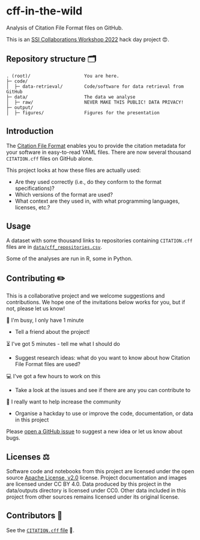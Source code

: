 # cff-in-the-wild

Analysis of Citation File Format files on GitHub.

This is an [SSI Collaborations Workshop 2022](https://software.ac.uk/cw22) hack day project 😍.

## Repository structure 🗂️

```
. (root)/                    You are here.
├─ code/                     
│  ├─ data-retrieval/        Code/software for data retrieval from GitHub
├─ data/                     The data we analyse
│  ├─ raw/                   NEVER MAKE THIS PUBLIC! DATA PRIVACY!
├─ output/
│  ├─ figures/               Figures for the presentation
```


## Introduction

The [Citation File Format](https://citation-file-format.github.io/) enables you to provide the citation metadata for your software in easy-to-read YAML files. There are now several thousand `CITATION.cff` files on GitHub alone.

This project looks at how these files are actually used: 

- Are they used correctly (i.e., do they conform to the format specifications)?
- Which versions of the format are used?
- What context are they used in, with what programming languages, licenses, etc.?

## Usage

A dataset with some thousand links to repositories containing `CITATION.cff` files are in [`data/cff_repositories.csv`](data/cff_repositories.csv).

Some of the analyses are run in R, some in Python.

## Contributing ✏️

This is a collaborative project and we welcome suggestions and contributions. We hope one of the invitations below works for you, but if not, please let us know!

🏃 I'm busy, I only have 1 minute

- Tell a friend about the project!

⏳ I've got 5 minutes - tell me what I should do

- Suggest research ideas: what do you want to know about how Citation File Format files are used?

💻 I've got a few hours to work on this

- Take a look at the issues and see if there are any you can contribute to

🎉 I really want to help increase the community

- Organise a hackday to use or improve the code, documentation, or data in this project

Please [open a GitHub issue](https://github.com/sdruskat/cff-in-the-wild/issues/new/choose) to suggest a new idea or let us know about bugs.

## Licenses ⚖️

Software code and notebooks from this project are licensed under the open source [Apache License, v2.0](LICENSE) license. Project documentation and images are licensed under CC BY 4.0. Data produced by this project in the data/outputs directory is licensed under CC0. Other data included in this project from other sources remains licensed under its original license.

## Contributors 💖

See the [`CITATION.cff` file](CITATION.cff) :tada:.
